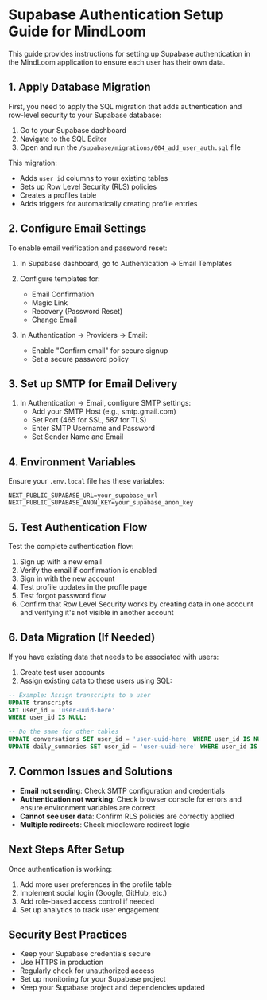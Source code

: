 # Supabase Authentication Setup Guide for MindLoom

This guide provides instructions for setting up Supabase authentication in the MindLoom application to ensure each user has their own data.

## 1. Apply Database Migration

First, you need to apply the SQL migration that adds authentication and row-level security to your Supabase database:

1. Go to your Supabase dashboard
2. Navigate to the SQL Editor
3. Open and run the `/supabase/migrations/004_add_user_auth.sql` file

This migration:
- Adds `user_id` columns to your existing tables
- Sets up Row Level Security (RLS) policies
- Creates a profiles table
- Adds triggers for automatically creating profile entries

## 2. Configure Email Settings

To enable email verification and password reset:

1. In Supabase dashboard, go to Authentication → Email Templates
2. Configure templates for:
   - Email Confirmation
   - Magic Link
   - Recovery (Password Reset)
   - Change Email

3. In Authentication → Providers → Email:
   - Enable "Confirm email" for secure signup
   - Set a secure password policy

## 3. Set up SMTP for Email Delivery

1. In Authentication → Email, configure SMTP settings:
   - Add your SMTP Host (e.g., smtp.gmail.com)
   - Set Port (465 for SSL, 587 for TLS)
   - Enter SMTP Username and Password
   - Set Sender Name and Email

## 4. Environment Variables

Ensure your `.env.local` file has these variables:

```
NEXT_PUBLIC_SUPABASE_URL=your_supabase_url
NEXT_PUBLIC_SUPABASE_ANON_KEY=your_supabase_anon_key
```

## 5. Test Authentication Flow

Test the complete authentication flow:

1. Sign up with a new email
2. Verify the email if confirmation is enabled
3. Sign in with the new account
4. Test profile updates in the profile page
5. Test forgot password flow
6. Confirm that Row Level Security works by creating data in one account and verifying it's not visible in another account

## 6. Data Migration (If Needed)

If you have existing data that needs to be associated with users:

1. Create test user accounts
2. Assign existing data to these users using SQL:

```sql
-- Example: Assign transcripts to a user
UPDATE transcripts 
SET user_id = 'user-uuid-here'
WHERE user_id IS NULL;

-- Do the same for other tables
UPDATE conversations SET user_id = 'user-uuid-here' WHERE user_id IS NULL;
UPDATE daily_summaries SET user_id = 'user-uuid-here' WHERE user_id IS NULL;
```

## 7. Common Issues and Solutions

- **Email not sending**: Check SMTP configuration and credentials
- **Authentication not working**: Check browser console for errors and ensure environment variables are correct
- **Cannot see user data**: Confirm RLS policies are correctly applied
- **Multiple redirects**: Check middleware redirect logic

## Next Steps After Setup

Once authentication is working:

1. Add more user preferences in the profile table
2. Implement social login (Google, GitHub, etc.)
3. Add role-based access control if needed
4. Set up analytics to track user engagement

## Security Best Practices

- Keep your Supabase credentials secure
- Use HTTPS in production
- Regularly check for unauthorized access
- Set up monitoring for your Supabase project
- Keep your Supabase project and dependencies updated
